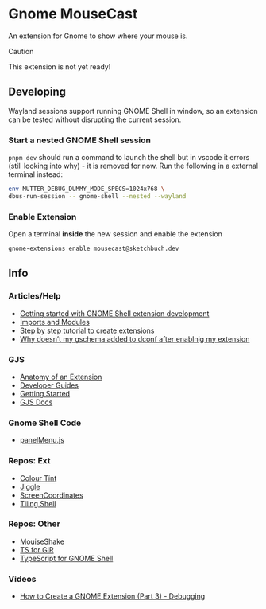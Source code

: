 # Gnome MouseCast

An extension for Gnome to show where your mouse is.

> [!CAUTION]
> This extension is not yet ready!


## Developing

Wayland sessions support running GNOME Shell in window, so an extension can be tested without disrupting the current session.

### Start a nested GNOME Shell session

`pnpm dev` should run a command to launch the shell but in vscode it errors (still looking into why) - it is removed for now. Run the following in a external terminal instead:

```bash
env MUTTER_DEBUG_DUMMY_MODE_SPECS=1024x768 \
dbus-run-session -- gnome-shell --nested --wayland
```

### Enable Extension

Open a terminal **inside** the new session and enable the extension

```bash
gnome-extensions enable mousecast@sketchbuch.dev
```

## Info

### Articles/Help

- [Getting started with GNOME Shell extension development](https://blog.jamesreed.dev/gnome-shell-extension-development)
- [Imports and Modules](https://gjs.guide/extensions/overview/imports-and-modules.html)
- [Step by step tutorial to create extensions](https://wiki.gnome.org/Attic/GnomeShell/Extensions/StepByStepTutorial)
- [Why doesn’t my gschema added to dconf after enablnig my extension](https://discourse.gnome.org/t/why-doesnt-my-gschema-added-to-dconf-after-enablnig-my-extension/16148)

### GJS

- [Anatomy of an Extension](https://gjs.guide/extensions/overview/anatomy.html)
- [Developer Guides](https://gjs.guide/guides/)
- [Getting Started](https://gjs.guide/extensions/development/creating.html)
- [GJS Docs](https://gjs-docs.gnome.org/)

### Gnome Shell Code

- [panelMenu.js](https://gitlab.gnome.org/GNOME/gnome-shell/-/blob/main/js/ui/panelMenu.js)

### Repos: Ext

- [Colour Tint](https://github.cocm/MattByName/color-tint)
- [Jiggle](https://github.com/jeffchannell/jiggle)
- [ScreenCoordinates](https://github.com/tobias47n9e/ScreenCoordinates)
- [Tiling Shell](https://github.com/domferr/tilingshell/blob/main/package.json)

### Repos: Other

- [MouiseShake](https://github.com/davidgodzsak/mouse-shake.js)
- [TS for GIR](https://github.com/gjsify/ts-for-gir)
- [TypeScript for GNOME Shell](https://github.com/gjsify/gnome-shell)

### Videos

- [How to Create a GNOME Extension (Part 3) - Debugging](https://www.youtube.com/watch?v=uc7bOB6ukBg)